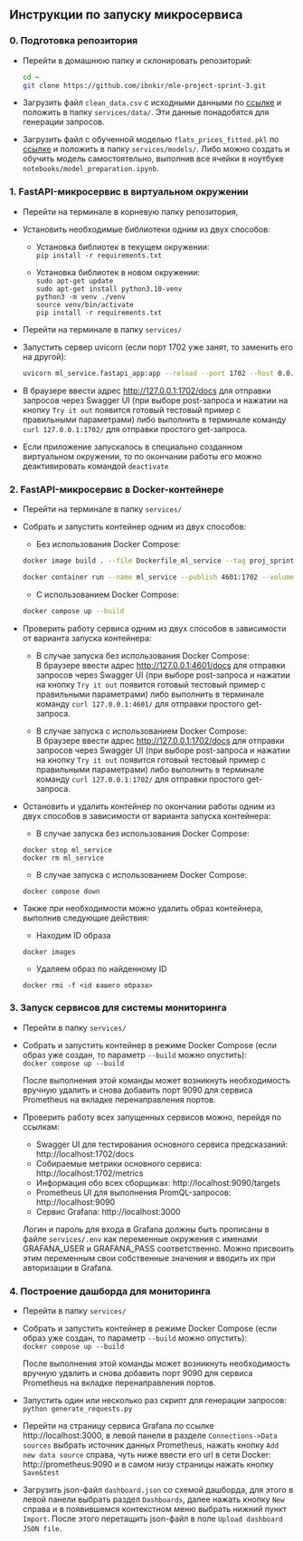 ## Инструкции по запуску микросервиса

### 0. Подготовка репозитория
- Перейти в домашнюю папку и склонировать репозиторий:
    ```bash
    cd ~
    git clone https://github.com/ibnkir/mle-project-sprint-3.git
    ```

- Загрузить файл `clean_data.csv` с исходными данными по [ссылке](https://disk.yandex.ru/d/OIInLdG4dZMVZA) и положить в папку `services/data/`. Эти данные понадобятся для генерации запросов.

- Загрузить файл с обученной моделью `flats_prices_fitted.pkl` 
по [ссылке](https://disk.yandex.ru/d/Ce6MX9OaWiyOKA) и положить в папку `services/models/`. 
Либо можно создать и обучить модель самостоятельно, выполнив все ячейки в ноутбуке 
`notebooks/model_preparation.ipynb`. 


### 1. FastAPI-микросервис в виртуальном окружении
- Перейти на терминале в корневую папку репозитория,
    
- Установить необходимые библиотеки одним из двух способов:

    - Установка библиотек в текущем окружении:<br>
        `pip install -r requirements.txt`

    - Установка библиотек в новом окружении:<br>
        `sudo apt-get update`<br>
        `sudo apt-get install python3.10-venv`<br>
        `python3 -m venv ./venv`<br>
        `source venv/bin/activate`<br> 
        `pip install -r requirements.txt`

- Перейти на терминале в папку `services/`
    
- Запустить сервер uvicorn (если порт 1702 уже занят, то заменить его на другой):
   ```bash
   uvicorn ml_service.fastapi_app:app --reload --port 1702 --host 0.0.0.0
   ```

- В браузере ввести адрес http://127.0.0.1:1702/docs для отправки запросов через Swagger UI
(при выборе post-запроса и нажатии на кнопку `Try it out` появится готовый тестовый пример с правильными параметрами) либо выполнить в терминале команду ```curl 127.0.0.1:1702/``` для отправки простого get-запроса.

- Если приложение запускалось в специально созданном виртуальном окружении, 
то по окончании работы его можно деактивировать командой `deactivate`

### 2. FastAPI-микросервис в Docker-контейнере
- Перейти на терминале в папку `services/`

- Собрать и запустить контейнер одним из двух способов:

    - Без использования Docker Compose:<br>
    ```bash
    docker image build . --file Dockerfile_ml_service --tag proj_sprint3:ml_service
    
    docker container run --name ml_service --publish 4601:1702 --volume=./models:/price_app/models --env-file .env proj_sprint3:ml_service
    ```

    - С использованием Docker Compose:<br>
    ```bash
    docker compose up --build
    ```

- Проверить работу сервиса одним из двух способов в зависимости от варианта запуска контейнера:

    - В случае запуска без использования Docker Compose:<br>
    В браузере ввести адрес http://127.0.0.1:4601/docs для отправки запросов через Swagger UI 
    (при выборе post-запроса и нажатии на кнопку `Try it out` появится готовый тестовый пример с правильными параметрами) либо выполнить в терминале команду `curl 127.0.0.1:4601/` для отправки простого get-запроса.

    - В случае запуска с использованием Docker Compose:<br>
    В браузере ввести адрес http://127.0.0.1:1702/docs для отправки запросов через Swagger UI 
    (при выборе post-запроса и нажатии на кнопку `Try it out` появится готовый тестовый пример с правильными параметрами) либо выполнить в терминале команду `curl 127.0.0.1:1702/` для отправки простого get-запроса.

- Остановить и удалить контейнер по окончании работы одним из двух способов
в зависимости от варианта запуска контейнера:

    - В случае запуска без использования Docker Compose:<br>
    ```
    docker stop ml_service
    docker rm ml_service
    ```

    - В случае запуска с использованием Docker Compose:<br>
    ```
    docker compose down
    ```

- Также при необходимости можно удалить образ контейнера, выполнив следующие действия:
    - Находим ID образа
    ```
    docker images
    ```
    
    - Удаляем образ по найденному ID
    ```
    docker rmi -f <id вашего образа>
    ```

### 3. Запуск сервисов для системы мониторинга
- Перейти в папку `services/`

- Собрать и запустить контейнер в режиме Docker Compose 
(если образ уже создан, то параметр `--build` можно опустить):<br>
    `docker compose up --build`
    
    После выполнения этой команды может возникнуть необходимость вручную удалить и снова добавить порт 9090 для сервиса Prometheus на вкладке перенаправления портов.

- Проверить работу всех запущенных сервисов можно, перейдя по ссылкам:
    - Swagger UI для тестирования основного сервиса предсказаний: http://localhost:1702/docs
    - Собираемые метрики основного сервиса: http://localhost:1702/metrics
    - Информация обо всех сборщиках: http://localhost:9090/targets
    - Prometheus UI для выполнения PromQL-запросов: http://localhost:9090
    - Сервис Grafana: http://localhost:3000

    Логин и пароль для входа в Grafana должны быть прописаны в файле `services/.env` 
    как переменные окружения с именами GRAFANA_USER и GRAFANA_PASS соответственно.
    Можно присвоить этим переменным свои собственные значения и вводить их при авторизации в Grafana. 

### 4. Построение дашборда для мониторинга
- Перейти в папку `services/`

- Собрать и запустить контейнер в режиме Docker Compose
(если образ уже создан, то параметр `--build` можно опустить):<br>
    `docker compose up --build`
    
    После выполнения этой команды может возникнуть необходимость вручную удалить и снова добавить порт 9090 для сервиса Prometheus на вкладке перенаправления портов.

- Запустить один или несколько раз скрипт для генерации запросов:<br>
    `python generate_requests.py`
    
- Перейти на страницу сервиса Grafana по ссылке http://localhost:3000, 
в левой панели в разделе `Connections->Data sources` выбрать источник данных Prometheus,
нажать кнопку `Add new data source` справа, чуть ниже ввести его url в сети Docker: http://prometheus:9090 и в самом низу страницы нажать кнопку `Save&test`

- Загрузить json-файл `dashboard.json` со схемой дашборда, для этого в левой
панели выбрать раздел `Dashboards`, далее нажать кнопку `New` справа и в появившемся
контекстном меню выбрать нижний пункт `Import`. После этого перетащить json-файл в поле
`Upload dashboard JSON file`.
